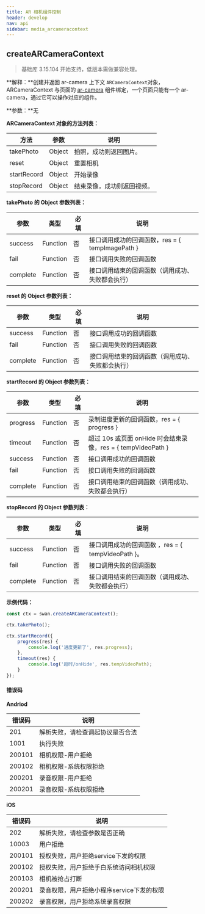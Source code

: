 ```yaml
---
title: AR 相机组件控制
header: develop
nav: api
sidebar: media_arcameracontext
---
```


createARCameraContext
---
> 基础库 3.15.104 开始支持，低版本需做兼容处理。

**解释：**创建并返回 ar-camera 上下文 `ARCameraContext`对象，ARCameraContext 与页面的 <a href='https://smartprogram.baidu.com/docs/develop/component/media/#ar-camera/'>ar-camera</a> 组件绑定，一个页面只能有一个 ar-camera，通过它可以操作对应的组件。

<!-- docs/develop/component/media/#ar-camera/ -->
**参数：**无

**ARCameraContext 对象的方法列表：**

|方法 | 参数  |说明|
|---- | ---- | ---- |
|takePhoto |  Object|  拍照，成功则返回图片。|
|reset | Object |重置相机|
|startRecord |Object  |开始录像|
|stopRecord | Object | 结束录像，成功则返回视频。|

**takePhoto 的 Object 参数列表：**

|参数  |类型 | 必填 | 说明|
|---- | ---- | ---- |---- |
|success| Function |   否  | 接口调用成功的回调函数，res = { tempImagePath }|
|fail  |  Function  |  否 |  接口调用失败的回调函数|
|complete |   Function  |  否  | 接口调用结束的回调函数（调用成功、失败都会执行）|

**reset 的 Object 参数列表：**

|参数  |类型 | 必填 | 说明|
|---- | ---- | ---- |---- |
|success| Function |   否  | 接口调用成功的回调函数|
|fail  |  Function  |  否 |  接口调用失败的回调函数|
|complete |   Function  |  否  | 接口调用结束的回调函数（调用成功、失败都会执行）|

**startRecord 的 Object 参数列表：**

|参数 | 类型 | 必填 | 说明|
|---- | ---- | ---- |---- |
|progress|Function|否|录制进度更新的回调函数，res = { progress }|
|timeout|Function|否|超过 10s 或页面 onHide 时会结束录像，res = { tempVideoPath }|
|success |Function  |  否 |  接口调用成功的回调函数|
|fail  |  Function |   否  | 接口调用失败的回调函数|
|complete   | Function |   否  | 接口调用结束的回调函数（调用成功、失败都会执行）|


**stopRecord 的 Object 参数列表：**

|参数 | 类型  |必填  |说明|
|---- | ---- | ---- |---- |
|success |Function   | 否  | 接口调用成功的回调函数 ，res = { tempVideoPath }。|
|fail |   Function |   否  | 接口调用失败的回调函数|
|complete   | Function   | 否  | 接口调用结束的回调函数（调用成功、失败都会执行）|

**示例代码：**

```js
const ctx = swan.createARCameraContext();

ctx.takePhoto();

ctx.startRecord({
    progress(res) {
        console.log('进度更新了', res.progress);
    },
    timeout(res) {
        console.log('超时/onHide', res.tempVideoPath);
    }
});
```

#### 错误码

**Andriod**

|错误码|说明|
|--|--|
|201|解析失败，请检查调起协议是否合法|
|1001|执行失败|
|200101|相机权限-用户拒绝|
|200102|相机权限-系统权限拒绝|
|200201|录音权限-用户拒绝|
|200201|录音权限-系统权限拒绝|

**iOS**

|错误码|说明|
|--|--|
|202 |解析失败，请检查参数是否正确|
|10003|用户拒绝
|200101|授权失败，用户拒绝service下发的权限|
|200102|授权失败，用户拒绝手白系统访问相机权限|
|200103|相机被抢占打断|
|200201|录音权限，用户拒绝小程序service下发的权限|
|200202|录音权限，用户拒绝系统录音权限|